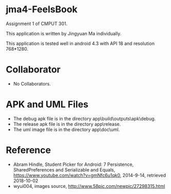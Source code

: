 # jma4-FeelsBook
Assignment 1 of CMPUT 301.

This application is written by Jingyuan Ma individually.

This application is tested well in android 4.3 with API 18 and resolution 768*1280.

# Collaborator
* No Collaborators.

# APK and UML Files
* The debug apk file is in the directory app\build\outputs\apk\debug.
* The release apk file is in the directory app\release.
* The uml image file is in the directory app\doc\uml.

# Reference
* Abram Hindle, Student Picker for Android: 7 Persistence, SharedPreferences and Serializable and Equals, https://www.youtube.com/watch?v=gmNfc6u1qk0, 2014-9-14, retrieved 2018-10-02
* wyui004, images source, http://www.58pic.com/newpic/27298315.html
